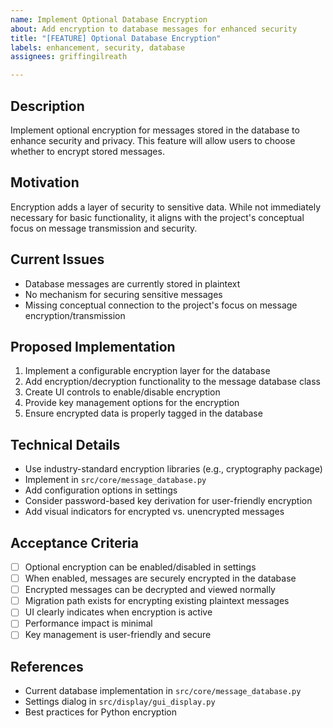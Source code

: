 ```yaml
---
name: Implement Optional Database Encryption
about: Add encryption to database messages for enhanced security
title: "[FEATURE] Optional Database Encryption"
labels: enhancement, security, database
assignees: griffingilreath

---
```


## Description
Implement optional encryption for messages stored in the database to enhance security and privacy. This feature will allow users to choose whether to encrypt stored messages.

## Motivation
Encryption adds a layer of security to sensitive data. While not immediately necessary for basic functionality, it aligns with the project's conceptual focus on message transmission and security.

## Current Issues
- Database messages are currently stored in plaintext
- No mechanism for securing sensitive messages
- Missing conceptual connection to the project's focus on message encryption/transmission

## Proposed Implementation
1. Implement a configurable encryption layer for the database
2. Add encryption/decryption functionality to the message database class
3. Create UI controls to enable/disable encryption
4. Provide key management options for the encryption
5. Ensure encrypted data is properly tagged in the database

## Technical Details
- Use industry-standard encryption libraries (e.g., cryptography package)
- Implement in `src/core/message_database.py`
- Add configuration options in settings
- Consider password-based key derivation for user-friendly encryption
- Add visual indicators for encrypted vs. unencrypted messages

## Acceptance Criteria
- [ ] Optional encryption can be enabled/disabled in settings
- [ ] When enabled, messages are securely encrypted in the database
- [ ] Encrypted messages can be decrypted and viewed normally
- [ ] Migration path exists for encrypting existing plaintext messages
- [ ] UI clearly indicates when encryption is active
- [ ] Performance impact is minimal
- [ ] Key management is user-friendly and secure

## References
- Current database implementation in `src/core/message_database.py`
- Settings dialog in `src/display/gui_display.py`
- Best practices for Python encryption 